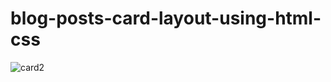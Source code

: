 # blog-posts-card-layout-using-html-css
![card2](https://user-images.githubusercontent.com/99351763/160888333-f3f6b731-b3e4-4703-a1a7-969636481244.png)






